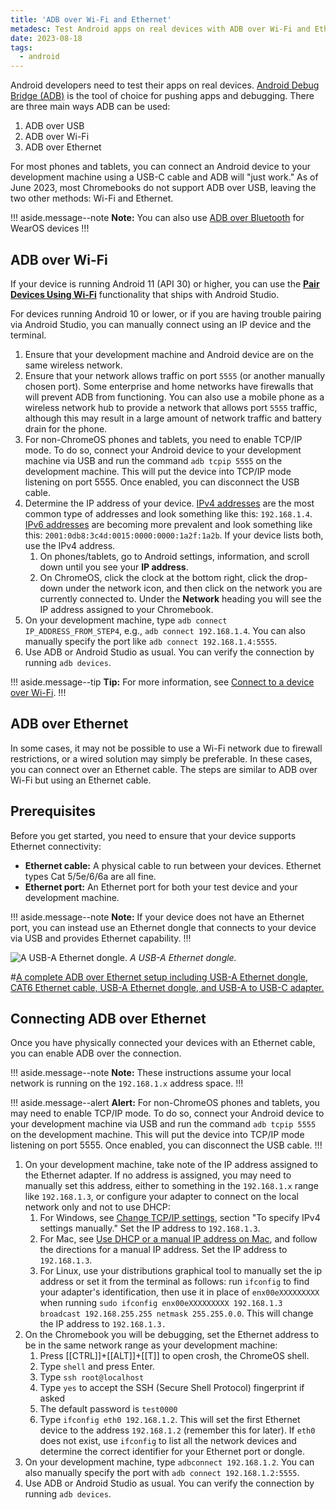 ```yaml
---
title: 'ADB over Wi-Fi and Ethernet'
metadesc: Test Android apps on real devices with ADB over Wi-Fi and Ethernet.
date: 2023-08-18
tags:
  - android
---
```


Android developers need to test their apps on real devices. [Android Debug Bridge (ADB)](https://developer.android.com/tools/adb) is the tool of choice for pushing apps and debugging. There are three main ways ADB can be used:

1.  ADB over USB
1.  ADB over Wi-Fi
1.  ADB over Ethernet

For most phones and tablets, you can connect an Android device to your development machine using a USB-C cable and ADB will "just work." As of June 2023, most Chromebooks do not support ADB over USB, leaving the two other methods: Wi-Fi and Ethernet.

!!! aside.message--note
**Note:** You can also use [ADB over Bluetooth](https://developer.android.com/training/wearables/get-started/debugging) for WearOS devices
!!!

## ADB over Wi-Fi

If your device is running Android 11 (API 30) or higher, you can use the [**Pair Devices Using Wi-Fi**](https://developer.android.com/tools/adb#connect-to-a-device-over-wi-fi) functionality that ships with Android Studio.

For devices running Android 10 or lower, or if you are having trouble pairing via Android Studio, you can manually connect using an IP device and the terminal.

1.  Ensure that your development machine and Android device are on the same wireless network.
1.  Ensure that your network allows traffic on port `5555` (or another manually chosen port). Some enterprise and home networks have firewalls that will prevent ADB from functioning. You can also use a mobile phone as a wireless network hub to provide a network that allows port `5555` traffic, although this may result in a large amount of network traffic and battery drain for the phone.
1.  For non-ChromeOS phones and tablets, you need to enable TCP/IP mode. To do so, connect your Android device to your development machine via USB and run the command `adb tcpip 5555` on the development machine. This will put the device into TCP/IP mode listening on port 5555. Once enabled, you can disconnect the USB cable.
1.  Determine the IP address of your device. [IPv4 addresses](https://en.wikipedia.org/wiki/Internet_Protocol_version_4) are the most common type of addresses and look something like this: `192.168.1.4`. [IPv6 addresses](https://en.wikipedia.org/wiki/IPv6_address) are becoming more prevalent and look something like this: `2001:0db8:3c4d:0015:0000:0000:1a2f:1a2b`. If your device lists both, use the IPv4 address.
    1.  On phones/tablets, go to Android settings, information, and scroll down until you see your **IP address**.
    1.  On ChromeOS, click the clock at the bottom right, click the drop-down under the network icon, and then click on the network you are currently connected to. Under the **Network** heading you will see the IP address assigned to your Chromebook.
1.  On your development machine, type `adb connect IP_ADDRESS_FROM_STEP4`, e.g., `adb connect 192.168.1.4`. You can also manually specify the port like `adb connect 192.168.1.4:5555`.
1.  Use ADB or Android Studio as usual. You can verify the connection by running `adb devices`.

!!! aside.message--tip
**Tip:** For more information, see [Connect to a device over Wi-Fi](https://developer.android.com/tools/adb#wireless).
!!!

## ADB over Ethernet

In some cases, it may not be possible to use a Wi-Fi network due to firewall restrictions, or a wired solution may simply be preferable. In these cases, you can connect over an Ethernet cable. The steps are similar to ADB over Wi-Fi but using an Ethernet cable.

## Prerequisites

Before you get started, you need to ensure that your device supports Ethernet connectivity:

- **Ethernet cable:** A physical cable to run between your devices. Ethernet types Cat 5/5e/6/6a are all fine.
- **Ethernet port:** An Ethernet port for both your test device and your development machine.

!!! aside.message--note
**Note:** If your device does not have an Ethernet port, you can instead use an Ethernet dongle that connects to your device via USB and provides Ethernet capability.
!!!

![A USB-A Ethernet dongle.](ix://android/adb/ethernet.jpg)
_A USB-A Ethernet dongle._

#[A complete ADB over Ethernet setup including USB-A Ethernet dongle, CAT6 Ethernet cable, USB-A Ethernet dongle, and USB-A to USB-C adapter.](ix://android/adb/double-ethernet.jpg)

## Connecting ADB over Ethernet

Once you have physically connected your devices with an Ethernet cable, you can enable ADB over the connection.

!!! aside.message--note
**Note:** These instructions assume your local network is running on the `192.168.1.x` address space.
!!!

!!! aside.message--alert
**Alert:** For non-ChromeOS phones and tablets, you may need to enable TCP/IP mode. To do so, connect your Android device to your development machine via USB and run the command `adb tcpip 5555` on the development machine. This will put the device into TCP/IP mode listening on port 5555. Once enabled, you can disconnect the USB cable.
!!!

1.  On your development machine, take note of the IP address assigned to the Ethernet adapter. If no address is assigned, you may need to manually set this address, either to something in the `192.168.1.x` range like `192.168.1.3`, or configure your adapter to connect on the local network only and not to use DHCP:
    1.  For Windows, see [Change TCP/IP settings](https://support.microsoft.com/en-us/windows/change-tcp-ip-settings-bd0a07af-15f5-cd6a-363f-ca2b6f391ace), section "To specify IPv4 settings manually." Set the IP address to `192.168.1.3`.
    1.  For Mac, see [Use DHCP or a manual IP address on Mac](https://support.apple.com/guide/mac-help/use-dhcp-or-a-manual-ip-address-on-mac-mchlp2718/mac), and follow the directions for a manual IP address. Set the IP address to `192.168.1.3`.
    1.  For Linux, use your distributions graphical tool to manually set the ip address or set it from the terminal as follows: run `ifconfig` to find your adapter's identification, then use it in place of `enx00eXXXXXXXXX` when running `sudo ifconfig enx00eXXXXXXXXX 192.168.1.3 broadcast 192.168.255.255 netmask 255.255.0.0`. This will change the IP address to `192.168.1.3.`
1.  On the Chromebook you will be debugging, set the Ethernet address to be in the same network range as your development machine:
    1.  Press [[CTRL]]+[[ALT]]+[[T]] to open crosh, the ChromeOS shell.
    1.  Type `shell` and press Enter.
    1.  Type `ssh root@localhost`
    1.  Type `yes` to accept the SSH (Secure Shell Protocol) fingerprint if asked
    1.  The default password is `test0000`
    1.  Type `ifconfig eth0 192.168.1.2`. This will set the first Ethernet device to the address `192.168.1.2` (remember this for later). If `eth0` does not exist, use `ifconfig` to list all the network devices and determine the correct identifier for your Ethernet port or dongle.
1.  On your development machine, type `adbconnect 192.168.1.2`. You can also manually specify the port with `adb connect 192.168.1.2:5555`.
1.  Use ADB or Android Studio as usual. You can verify the connection by running `adb devices`.
